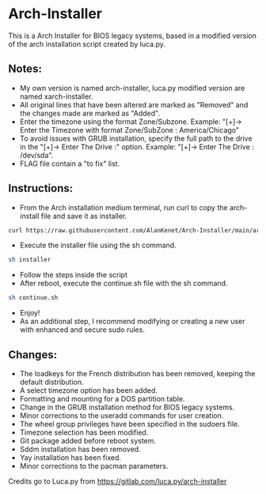 # Arch-Installer

This is a Arch Installer for BIOS legacy systems, based in a modified version of the arch installation script created by luca.py.

## Notes:

* My own version is named arch-installer, luca.py modified version are named xarch-installer.
* All original lines that have been altered are marked as "Removed" and the changes made are marked as "Added".
* Enter the timezone using the format Zone/Subzone. Example: "[+]→ Enter the Timezone with format Zone/SubZone : America/Chicago"
* To avoid issues with GRUB installation, specify the full path to the drive in the "[+]→ Enter The Drive :" option. Example: "[+]→ Enter The Drive : /dev/sda".
* FLAG file contain a "to fix" list.

## Instructions:

* From the Arch installation medium terminal, run curl to copy the arch-install file and save it as installer.
```Bash
curl https://raw.githubusercontent.com/AlanKenet/Arch-Installer/main/arch-install > installer
```
* Execute the installer file using the sh command.
```Bash
sh installer
```
* Follow the steps inside the script
* After reboot, execute the continue.sh file with the sh command.
```Bash
sh continue.sh
```
* Enjoy!
* As an additional step, I recommend modifying or creating a new user with enhanced and secure sudo rules.

## Changes:

* The loadkeys for the French distribution has been removed, keeping the default distribution.
* A select timezone option has been added.
* Formatting and mounting for a DOS partition table.
* Change in the GRUB installation method for BIOS legacy systems.
* Minor corrections to the useradd commands for user creation.
* The wheel group privileges have been specified in the sudoers file.
* Timezone selection has been modified.
* Git package added before reboot system.
* Sddm installation has been removed.
* Yay installation has been fixed.
* Minor corrections to the pacman parameters.

Credits go to Luca.py from https://gitlab.com/luca.py/arch-installer
